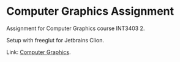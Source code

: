 # Computer Graphics Assignment
Assignment for Computer Graphics course INT3403 2.

Setup with freeglut for Jetbrains Clion.

Link: [Computer Graphics](http://uet.vnu.edu.vn/~duybt/cg/).
